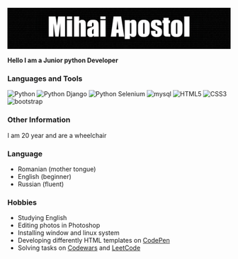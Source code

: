 ![Header](assets/header.png)

**Hello I am a Junior python Developer**

### Languages and Tools
![Python](https://img.shields.io/badge/python-3670A0?style=for-the-badge&logo=python&logoColor=ffdd54)
![Python Django](https://img.shields.io/badge/Django-092E20?style=for-the-badge&logo=django&logoColor=green)
![Python Selenium](https://img.shields.io/badge/selenium-%2343B02A?style=for-the-badge&logo=selenium&logoColor=white)
![mysql](https://img.shields.io/badge/mysql-%234479A1?style=for-the-badge&logo=mysql&logoColor=white&color=%234479A1)
![HTML5](https://img.shields.io/badge/HTML5-%23E34F26?style=for-the-badge&logo=html5&logoColor=white)
![CSS3](https://img.shields.io/badge/css3-%231572B6?style=for-the-badge&logo=css3)
![bootstrap](https://img.shields.io/badge/Bootstrap-563D7C?style=for-the-badge&logo=bootstrap&logoColor=white)


### Other Information
I am 20 year and are a wheelchair 

### Language
* Romanian (mother tongue)
* English (beginner)
* Russian (fluent)

### Hobbies
* Studying English
* Editing photos in Photoshop
* Installing window and linux system
* Developing  differently HTML templates on [CodePen](https://codepen.io/programmer20000)
* Solving tasks on [Codewars](https://www.codewars.com/users/programmer20000) and [LeetCode](https://leetcode.com/programmer20000/)
